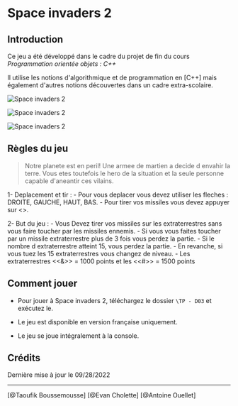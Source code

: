 # Space invaders 2

## Introduction

Ce jeu a été développé dans le cadre du projet de fin du cours *Programmation orientée objets : C++*

Il utilise les notions d'algorithmique et de programmation en [C++] mais également d'autres notions découvertes dans un cadre extra-scolaire.

![Space invaders 2](https://blogger.googleusercontent.com/img/a/AVvXsEgIJp8pNlr8rFAkoDbzEXAjaLJZuVHScqJ9tjiszAmhKe7QplQSPUyplld3LiRH1fHsW1Jz27BFjHFugijj_b4UqwLLy_i9iIDt23t74pFoRqMs38aiAGM99C7hXNcgdC9vogf-H7GnQxP7qo3Ohgodw3gqq1mI3naIflSiPJCap_fChzl97nA-I28s=s16000 "Space invaders 2")

![Space invaders 2](https://blogger.googleusercontent.com/img/a/AVvXsEih-2s7kghzax59aQKz0KYBZ9ASubcMumtvr5TlDwNtC-9pOzxBKeom7TcXnR7j8XWJSyiu-i42oGOAmZHcgEeElt9hQF43UkY1gheURpsO3mxqE-o2clseNnx7s4TFTcb9q1VxEPP8K_Lb4taQOj0BArgzR3_RC3o1W2kBfg5jKCZQv5pqtB905_jq=s16000 "Space invaders 2")

![Space invaders 2](https://blogger.googleusercontent.com/img/a/AVvXsEjSH4mPF-cxsVjuiKLaIuI83OcUlPFNR1aDzFNz3M-7RLnN8y_bgf02CLqxv7KvIX0DOBGRxwoxSE2cpGLDmeGnHHwiUhTRPj0sI3WdnaHBYF5tFoKowEnMBWdv7XvVc4CBsKI-ZQ8-5gjiVTMDAnP2CK60zrlip8F4dJqxQ5CO4Eb28_IaoOqofgnw=s16000 "Space invaders 2")


## Règles du jeu

> Notre planete est en peril! Une armee de martien a decide d envahir la terre. Vous etes toutefois le hero de la situation et la seule personne capable d'aneantir ces vilains.

1- Deplacement et tir :
	- Pour vous deplacer vous devez utiliser les fleches : DROITE, GAUCHE, HAUT, BAS.
	- Pour tirer vos missiles vous devez appuyer sur <<SPACE BAR>>.

2- But du jeu :
	- Vous Devez tirer vos missiles sur les extraterrestres sans vous faire toucher par les missiles ennemis.
	- Si vous vous faites toucher par un missile extraterrestre plus de 3 fois vous perdez la partie.
	- Si le nombre d extraterrestre atteint 15, vous perdez la partie.
	- En revanche, si vous tuez les 15 extraterrestres vous changez de niveau.
	- Les extraterrestres <<&>> = 1000 points et les <<#>> = 1500 points

## Comment jouer

- Pour jouer à Space invaders 2, téléchargez le dossier `\TP - D03` et exécutez le.

- Le jeu est disponible en version française uniquement.

- Le jeu se joue intégralement à la console.

## Crédits

Dernière mise à jour le 09/28/2022

------------------

[@Taoufik Boussemousse]
[@Evan Cholette]
[@Antoine Ouellet]